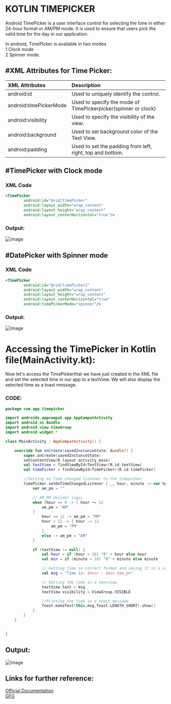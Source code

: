 # KOTLIN TIMEPICKER

Android TimePicker is a user interface control for selecting the time in either 24-hour format or AM/PM mode. It is used to ensure that users pick the valid time for the day in our application.

In android, TimePicker is available in two modes <br/>
1 Clock mode <br/>
2 Spinner mode.

## #XML Attributes for Time Picker:


|XML Attributes| Description                |
| :--------    | :------------------------- |
| android:id   | Used to uniquely identify the control. |
| android:timePickerMode |Used to specify the mode of TimePickerpicker(spinner or clock)|
| android:visibility|	Used to specify the visibility of the view.       |   
| android:background| Used to set background color of the Text View. | 
| android:padding| Used to set the padding from left, right, top and bottom. | 


## #TimePicker with Clock mode
### XML Code
```XML
<TimePicker
		android:id="@+id/timePicker"
		android:layout_width="wrap_content"
		android:layout_height="wrap_content"
		android:layout_centerHorizontal="true"/>
```
### Output:
![image](https://user-images.githubusercontent.com/98453503/194740053-9308440d-6127-4ae0-a767-ff15f57a282c.png)

## #DatePicker with Spinner mode
### XML Code
```XML
<TimePicker
		android:id="@+id/timePicker1"
		android:layout_width="wrap_content"
		android:layout_height="wrap_content"
		android:layout_centerHorizontal="true"
		android:timePickerMode="spinner"/>


```
### Output:
![image](https://user-images.githubusercontent.com/98453503/194740084-d421348e-aab4-49b6-addc-6e17f84e3475.png)

# Accessing the TimePicker in Kotlin file(MainActivity.kt):

Now let's access the TimePickerthat we have just created in the XML file and set the selected time in our app to a textView. We will also display the selected time as a toast message.
### CODE:
``` Kotlin
package com.app.timepicker

import androidx.appcompat.app.AppCompatActivity
import android.os.Bundle
import android.view.ViewGroup
import android.widget.*

class MainActivity : AppCompatActivity() {

    override fun onCreate(savedInstanceState: Bundle?) {
        super.onCreate(savedInstanceState)
        setContentView(R.layout.activity_main)
        val textView = findViewById<TextView>(R.id.textView)
        val timePicker = findViewById<TimePicker>(R.id.timePicker)

        //Setting on Time changed listener to the timepicker
        timePicker.setOnTimeChangedListener { _, hour, minute -> var hour = hour
            var am_pm = ""

            // AM_PM decider logic
            when {hour == 0 -> { hour += 12
                am_pm = "AM"
            }
                hour == 12 -> am_pm = "PM"
                hour > 12 -> { hour -= 12
                    am_pm = "PM"
                }
                else -> am_pm = "AM"
            }

            if (textView != null) {
                val hour = if (hour < 10) "0" + hour else hour
                val min = if (minute < 10) "0" + minute else minute

                // Getting time in correct format and saving it in a variable
                val msg = "Time is: $hour : $min $am_pm"

                // Setting the time in a textview
                textView.text = msg
                textView.visibility = ViewGroup.VISIBLE

                //Printing the time in a toast message
                Toast.makeText(this,msg,Toast.LENGTH_SHORT).show()
            }
        }
    }

    
}


```
## Output:
![image](https://user-images.githubusercontent.com/98453503/194776832-edc0ae12-ecbd-43cf-8516-c498986988af.png)




## Links for further reference:

[Official Documentation](https://developer.android.com/reference/kotlin/android/widget/TimePicker) <br/>
[GFG](https://www.geeksforgeeks.org/timepicker-in-kotlin/?ref=lbp)
























